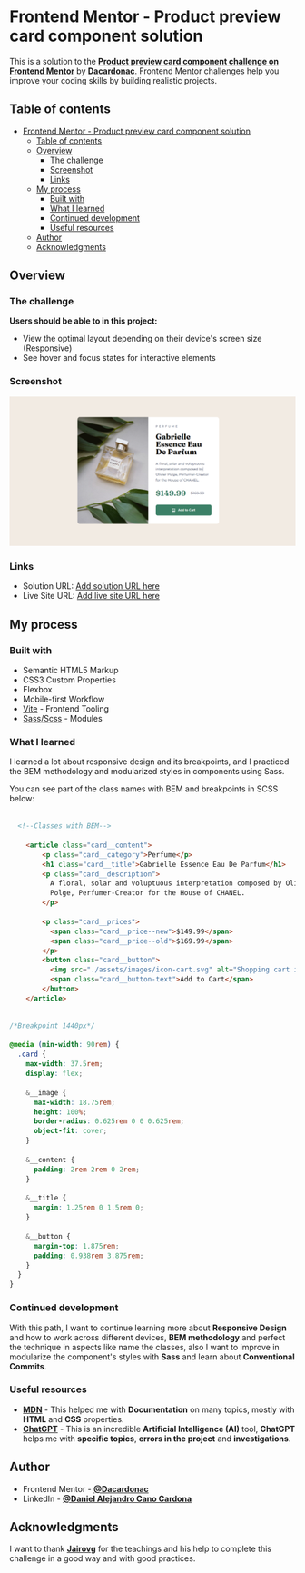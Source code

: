 # Frontend Mentor - Product preview card component solution

This is a solution to the **[Product preview card component challenge on Frontend Mentor](https://www.frontendmentor.io/challenges/product-preview-card-component-GO7UmttRfa)** by **[Dacardonac](https://github.com/Dacardonac)**. Frontend Mentor challenges help you improve your coding skills by building realistic projects.

## Table of contents

- [Frontend Mentor - Product preview card component solution](#frontend-mentor---product-preview-card-component-solution)
  - [Table of contents](#table-of-contents)
  - [Overview](#overview)
    - [The challenge](#the-challenge)
    - [Screenshot](#screenshot)
    - [Links](#links)
  - [My process](#my-process)
    - [Built with](#built-with)
    - [What I learned](#what-i-learned)
    - [Continued development](#continued-development)
    - [Useful resources](#useful-resources)
  - [Author](#author)
  - [Acknowledgments](#acknowledgments)

## Overview

### The challenge

**Users should be able to in this project:**

- View the optimal layout depending on their device's screen size (Responsive)
- See hover and focus states for interactive elements

### Screenshot

![Solution Screenshot](./public/design/Screenshot.webp)

### Links

- Solution URL: [Add solution URL here](https://your-solution-url.com)
- Live Site URL: [Add live site URL here](https://your-live-site-url.com)

## My process

### Built with

- Semantic HTML5 Markup
- CSS3 Custom Properties
- Flexbox
- Mobile-first Workflow
- [Vite](https://vitejs.dev/) - Frontend Tooling
- [Sass/Scss](https://sass-lang.com/) - Modules

### What I learned

I learned a lot about responsive design and its breakpoints, and I practiced the BEM methodology and modularized styles in components using Sass.

You can see part of the class names with BEM and breakpoints in SCSS below:

```html

  <!--Classes with BEM-->

    <article class="card__content">
        <p class="card__category">Perfume</p>
        <h1 class="card__title">Gabrielle Essence Eau De Parfum</h1>
        <p class="card__description">
          A floral, solar and voluptuous interpretation composed by Olivier
          Polge, Perfumer-Creator for the House of CHANEL.
        </p>

        <p class="card__prices">
          <span class="card__price--new">$149.99</span>
          <span class="card__price--old">$169.99</span>
        </p>
        <button class="card__button">
          <img src="./assets/images/icon-cart.svg" alt="Shopping cart icon" class="card__icon" />
          <span class="card__button-text">Add to Cart</span>
        </button>
    </article>
```
```css

/*Breakpoint 1440px*/

@media (min-width: 90rem) {
  .card {
    max-width: 37.5rem;
    display: flex;

    &__image {
      max-width: 18.75rem;
      height: 100%;
      border-radius: 0.625rem 0 0 0.625rem;
      object-fit: cover;
    }

    &__content {
      padding: 2rem 2rem 0 2rem;
    }

    &__title {
      margin: 1.25rem 0 1.5rem 0;
    }

    &__button {
      margin-top: 1.875rem;
      padding: 0.938rem 3.875rem;
    }
  }
}
```

### Continued development

With this path, I want to continue learning more about **Responsive Design** and how to work across different devices, **BEM methodology** and perfect the technique in aspects like name the classes, also I want to improve in modularize the component's styles with **Sass** and learn about **Conventional Commits**.

### Useful resources

- **[MDN](https://developer.mozilla.org/en-US/)** - This helped me with **Documentation** on many topics, mostly with **HTML** and **CSS** properties.
- **[ChatGPT](https://chatgpt.com/)** - This is an incredible **Artificial Intelligence (AI)** tool, **ChatGPT** helps me with **specific topics**, **errors in the project** and **investigations**.

## Author

- Frontend Mentor - **[@Dacardonac](https://www.frontendmentor.io/profile/Dacardonac)**
- LinkedIn - **[@Daniel Alejandro Cano Cardona](https://www.linkedin.com/in/daniel-alejandro-cano-cardona/)**


## Acknowledgments

I want to thank **[Jairovg](https://github.com/jairovg)** for the teachings and his help to complete this challenge in a good way and with good practices.